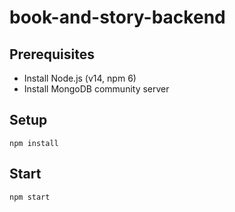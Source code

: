 # book-and-story-backend

## Prerequisites

- Install Node.js (v14, npm 6)
- Install MongoDB community server

## Setup

`npm install`

## Start

`npm start`
